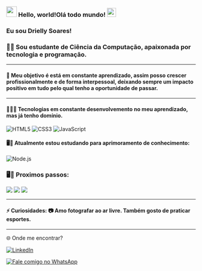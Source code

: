 ### <img src="https://raw.githubusercontent.com/iampavangandhi/iampavangandhi/master/gifs/Hi.gif" width="28px"> Hello, world!Olá todo mundo! <img src="https://github.com/TheDudeThatCode/TheDudeThatCode/blob/master/Assets/Earth.gif" width="24px">

### Eu sou Drielly Soares!
### 👩‍💻 Sou estudante de Ciência da Computação, apaixonada por tecnologia e programação.

------------------------------------------------------------------------------------------------------------------------------------------------------
  
#### 🚀 Meu objetivo é está em constante aprendizado, assim posso crescer profissionalmente e de forma interpessoal, deixando sempre um impacto positivo em tudo pelo qual tenho a oportunidade de passar.

------------------------------------------------------------------------------------------------------------------------------------------------------

#### 👨🏻‍💻 Tecnologias em constante desenvolvemento no meu aprendizado, mas já tenho domínio.

![HTML5](https://img.shields.io/badge/HTML5-E34F26?style=for-the-badge&logo=html5&logoColor=white)
![CSS3](https://img.shields.io/badge/CSS3-1572B6?style=for-the-badge&logo=css3&logoColor=white)
![JavaScript](https://img.shields.io/badge/JavaScript-F7DF1E?style=for-the-badge&logo=javascript&logoColor=black)

#### 🖥️🌱 Atualmente estou estudando para aprimoramento de conhecimento:
![Node.js](https://img.shields.io/badge/Node.js-339933?style=for-the-badge&logo=nodedotjs&logoColor=white) 


### 🖥️👣  Proximos passos:
<img src="https://img.shields.io/badge/express-000000?style=for-the-badge&logo=express&logoColor=white">
<img src="https://img.shields.io/badge/bootstrap-7952B3?style=for-the-badge&logo=bootstrap&logoColor=white">
<img src="https://img.shields.io/badge/mysql-4479A1?style=for-the-badge&logo=mysql&logoColor=white">

---------------------------------------------------------------------------------------------------------------------------------------------------------

#### ⚡ Curiosidades: 📷 Amo fotografar ao ar livre. Também gosto de praticar esportes. 

---------------------------------------------------------------------------------------------------------------------------------------------------------

🌐 Onde me encontrar?

[![LinkedIn](https://img.shields.io/badge/LinkedIn-0A66C2?style=for-the-badge&logo=linkedin&logoColor=white)](https://www.linkedin.com/in/driellyalbuquerque/)

[![Fale comigo no WhatsApp](https://img.shields.io/badge/Fale%20comigo%20no%20WhatsApp-25D366?style=for-the-badge&logo=whatsapp&logoColor=white)](https://wa.me/5592993745631)
